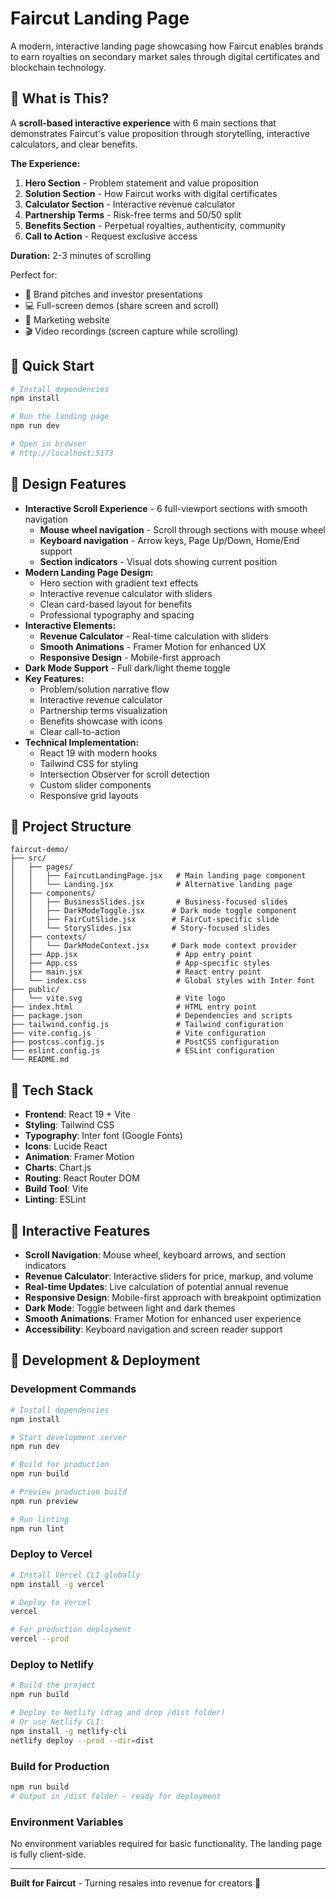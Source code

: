# Faircut Landing Page

A modern, interactive landing page showcasing how Faircut enables brands to earn royalties on secondary market sales through digital certificates and blockchain technology.

## 🎯 What is This?

A **scroll-based interactive experience** with 6 main sections that demonstrates Faircut's value proposition through storytelling, interactive calculators, and clear benefits.

**The Experience:**
1. **Hero Section** - Problem statement and value proposition
2. **Solution Section** - How Faircut works with digital certificates
3. **Calculator Section** - Interactive revenue calculator
4. **Partnership Terms** - Risk-free terms and 50/50 split
5. **Benefits Section** - Perpetual royalties, authenticity, community
6. **Call to Action** - Request exclusive access

**Duration:** 2-3 minutes of scrolling

Perfect for:
- 🎤 Brand pitches and investor presentations
- 💻 Full-screen demos (share screen and scroll)
- 📰 Marketing website
- 🎬 Video recordings (screen capture while scrolling)

## 🚀 Quick Start

```bash
# Install dependencies
npm install

# Run the landing page
npm run dev

# Open in browser
# http://localhost:5173
```

## 🎨 Design Features

- **Interactive Scroll Experience** - 6 full-viewport sections with smooth navigation
  - **Mouse wheel navigation** - Scroll through sections with mouse wheel
  - **Keyboard navigation** - Arrow keys, Page Up/Down, Home/End support
  - **Section indicators** - Visual dots showing current position
- **Modern Landing Page Design:**
  - Hero section with gradient text effects
  - Interactive revenue calculator with sliders
  - Clean card-based layout for benefits
  - Professional typography and spacing
- **Interactive Elements:**
  - **Revenue Calculator** - Real-time calculation with sliders
  - **Smooth Animations** - Framer Motion for enhanced UX
  - **Responsive Design** - Mobile-first approach
- **Dark Mode Support** - Full dark/light theme toggle
- **Key Features:**
  - Problem/solution narrative flow
  - Interactive revenue calculator
  - Partnership terms visualization
  - Benefits showcase with icons
  - Clear call-to-action
- **Technical Implementation:**
  - React 19 with modern hooks
  - Tailwind CSS for styling
  - Intersection Observer for scroll detection
  - Custom slider components
  - Responsive grid layouts

## 📁 Project Structure

```
faircut-demo/
├── src/
│   ├── pages/
│   │   ├── FaircutLandingPage.jsx   # Main landing page component
│   │   └── Landing.jsx              # Alternative landing page
│   ├── components/
│   │   ├── BusinessSlides.jsx       # Business-focused slides
│   │   ├── DarkModeToggle.jsx      # Dark mode toggle component
│   │   ├── FairCutSlide.jsx        # FairCut-specific slide
│   │   └── StorySlides.jsx         # Story-focused slides
│   ├── contexts/
│   │   └── DarkModeContext.jsx     # Dark mode context provider
│   ├── App.jsx                      # App entry point
│   ├── App.css                      # App-specific styles
│   ├── main.jsx                     # React entry point
│   └── index.css                    # Global styles with Inter font
├── public/
│   └── vite.svg                     # Vite logo
├── index.html                       # HTML entry point
├── package.json                     # Dependencies and scripts
├── tailwind.config.js               # Tailwind configuration
├── vite.config.js                   # Vite configuration
├── postcss.config.js                # PostCSS configuration
├── eslint.config.js                 # ESLint configuration
└── README.md
```

## 🎨 Tech Stack

- **Frontend**: React 19 + Vite
- **Styling**: Tailwind CSS
- **Typography**: Inter font (Google Fonts)
- **Icons**: Lucide React
- **Animation**: Framer Motion
- **Charts**: Chart.js
- **Routing**: React Router DOM
- **Build Tool**: Vite
- **Linting**: ESLint

## 🎨 Interactive Features

- **Scroll Navigation**: Mouse wheel, keyboard arrows, and section indicators
- **Revenue Calculator**: Interactive sliders for price, markup, and volume
- **Real-time Updates**: Live calculation of potential annual revenue
- **Responsive Design**: Mobile-first approach with breakpoint optimization
- **Dark Mode**: Toggle between light and dark themes
- **Smooth Animations**: Framer Motion for enhanced user experience
- **Accessibility**: Keyboard navigation and screen reader support

## 🚀 Development & Deployment

### Development Commands

```bash
# Install dependencies
npm install

# Start development server
npm run dev

# Build for production
npm run build

# Preview production build
npm run preview

# Run linting
npm run lint
```

### Deploy to Vercel

```bash
# Install Vercel CLI globally
npm install -g vercel

# Deploy to Vercel
vercel

# For production deployment
vercel --prod
```

### Deploy to Netlify

```bash
# Build the project
npm run build

# Deploy to Netlify (drag and drop /dist folder)
# Or use Netlify CLI:
npm install -g netlify-cli
netlify deploy --prod --dir=dist
```

### Build for Production

```bash
npm run build
# Output in /dist folder - ready for deployment
```

### Environment Variables

No environment variables required for basic functionality. The landing page is fully client-side.

---

**Built for Faircut** - Turning resales into revenue for creators 💎
